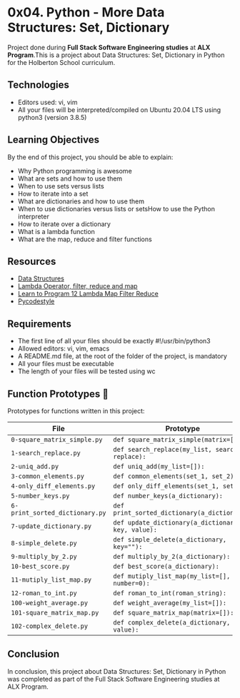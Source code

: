 # 0x04. Python - More Data Structures: Set, Dictionary

Project done during **Full Stack Software Engineering studies** at **ALX Program**.This is a project about  Data Structures: Set, Dictionary in  Python for the Holberton School curriculum.

## Technologies

* Editors used: vi, vim
* All your files will be interpreted/compiled on Ubuntu 20.04 LTS using python3 (version 3.8.5)


## Learning Objectives

By the end of this project, you should be able to explain:

* Why Python programming is awesome
* What are sets and how to use them
* When to use sets versus lists
* How to iterate into a set
* What are dictionaries and how to use them
* When to use dictionaries versus lists or setsHow to use the Python interpreter
* How to iterate over a dictionary
* What is a lambda function
* What are the map, reduce and filter functions



## Resources

* <a href= "https://docs.python.org/3/tutorial/datastructures.html"> Data Structures</a>
* <a href= "https://python-course.eu/advanced-python/lambda-filter-reduce-map.php">Lambda Operator, filter, reduce and map</a>
* <a href= "https://www.youtube.com/watch?v=1GAC6KQUPeg">Learn to Program 12 Lambda Map Filter Reduce</a>
* <a href= "https://docs.python.org/3/tutorial/modules.html"> Pycodestyle</a>

## Requirements

* The first line of all your files should be exactly #!/usr/bin/python3
* Allowed editors: vi, vim, emacs
* A README.md file, at the root of the folder of the project, is mandatory
* All your files must be executable
* The length of your files will be tested using wc



## Function Prototypes :floppy_disk:

Prototypes for functions written in this project:

| File                           | Prototype                                                                                                 |
| ------------------------------ | --------------------------------------------------------------------------------------------------------- |
| `0-square_matrix_simple.py`    | `def square_matrix_simple(matrix=[]):`                                                                    |
| `1-search_replace.py`          | `def search_replace(my_list, search, replace):`                                                           |
| `2-uniq_add.py`                | `def uniq_add(my_list=[]):`                                                                               |
| `3-common_elements.py`         | `def common_elements(set_1, set_2):`                                                                      |
| `4-only_diff_elements.py`      | `def only_diff_elements(set_1, set_2):`                                                                   |
| `5-number_keys.py`             | `def number_keys(a_dictionary):`                                                                          |
| `6-print_sorted_dictionary.py` | `def print_sorted_dictionary(a_dictionary):`                                                              |
| `7-update_dictionary.py`       | `def update_dictionary(a_dictionary, key, value):`                                                        |
| `8-simple_delete.py`           | `def simple_delete(a_dictionary, key=""):`                                                                |
| `9-multiply_by_2.py`           | `def multiply_by_2(a_dictionary):`                                                                        |
| `10-best_score.py`             | `def best_score(a_dictionary):`                                                                           |
| `11-mutiply_list_map.py`       | `def mutiply_list_map(my_list=[], number=0):`                                                             |
| `12-roman_to_int.py`           | `def roman_to_int(roman_string):`                                                                         |
| `100-weight_average.py`        | `def weight_average(my_list=[]):`                                                                         |
| `101-square_matrix_map.py`     | `def square_matrix_map(matrix=[]):`                                                                       |
| `102-complex_delete.py`        | `def complex_delete(a_dictionary, value):`                                                                |

## Conclusion

In conclusion, this project about Data Structures: Set, Dictionary in  Python was completed as part of the Full Stack Software Engineering studies at ALX Program. 

